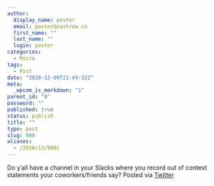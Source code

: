 ```yaml
---
author:
  display_name: poster
  email: poster@zastrow.co
  first_name: ""
  last_name: ""
  login: poster
categories:
  - Micro
tags:
  - Post
date: "2020-12-09T21:49:32Z"
meta:
  _wpcom_is_markdown: "1"
parent_id: "0"
password: ""
published: true
status: publish
title: ""
type: post
slug: 900
aliases:
  - /2020/12/900/
---
```

<p>Do y’all have a channel in your Slacks where you record out of context statements your coworkers/friends say? Posted via <a href="http://twitter.com/zastrow/status/1336865295768674304">Twitter</a></p>
